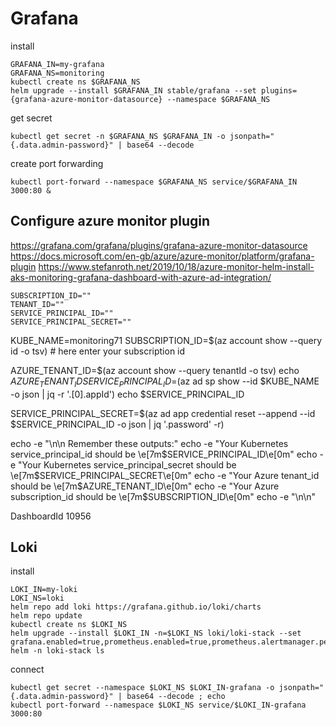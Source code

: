 # Grafana

install
```
GRAFANA_IN=my-grafana
GRAFANA_NS=monitoring
kubectl create ns $GRAFANA_NS
helm upgrade --install $GRAFANA_IN stable/grafana --set plugins={grafana-azure-monitor-datasource} --namespace $GRAFANA_NS
```

get secret
```
kubectl get secret -n $GRAFANA_NS $GRAFANA_IN -o jsonpath="{.data.admin-password}" | base64 --decode
```


create port forwarding
```
kubectl port-forward --namespace $GRAFANA_NS service/$GRAFANA_IN 3000:80 &
```

## Configure azure monitor plugin
https://grafana.com/grafana/plugins/grafana-azure-monitor-datasource
https://docs.microsoft.com/en-gb/azure/azure-monitor/platform/grafana-plugin
https://www.stefanroth.net/2019/10/18/azure-monitor-helm-install-aks-monitoring-grafana-dashboard-with-azure-ad-integration/

```
SUBSCRIPTION_ID=""
TENANT_ID=""
SERVICE_PRINCIPAL_ID=""
SERVICE_PRINCIPAL_SECRET=""
```

KUBE_NAME=monitoring71
SUBSCRIPTION_ID=$(az account show --query id -o tsv) # here enter your subscription id

AZURE_TENANT_ID=$(az account show --query tenantId -o tsv)
echo $AZURE_TENANT_ID
SERVICE_PRINCIPAL_ID=$(az ad sp show --id $KUBE_NAME -o json | jq -r '.[0].appId')
echo $SERVICE_PRINCIPAL_ID

SERVICE_PRINCIPAL_SECRET=$(az ad app credential reset --append --id $SERVICE_PRINCIPAL_ID -o json | jq '.password' -r)

echo -e "\n\n Remember these outputs:"
echo -e "Your Kubernetes service_principal_id should be \e[7m$SERVICE_PRINCIPAL_ID\e[0m"
echo -e "Your Kubernetes service_principal_secret should be \e[7m$SERVICE_PRINCIPAL_SECRET\e[0m"
echo -e "Your Azure tenant_id should be \e[7m$AZURE_TENANT_ID\e[0m"
echo -e "Your Azure subscription_id should be \e[7m$SUBSCRIPTION_ID\e[0m"
echo -e "\n\n"


DashboardId
10956


## Loki

install
```
LOKI_IN=my-loki
LOKI_NS=loki
helm repo add loki https://grafana.github.io/loki/charts
helm repo update
kubectl create ns $LOKI_NS
helm upgrade --install $LOKI_IN -n=$LOKI_NS loki/loki-stack --set grafana.enabled=true,prometheus.enabled=true,prometheus.alertmanager.persistentVolume.enabled=true,prometheus.server.persistentVolume.enabled=true
helm -n loki-stack ls
```

connect
```
kubectl get secret --namespace $LOKI_NS $LOKI_IN-grafana -o jsonpath="{.data.admin-password}" | base64 --decode ; echo
kubectl port-forward --namespace $LOKI_NS service/$LOKI_IN-grafana 3000:80

```
